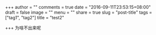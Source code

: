 +++
author = ""
comments = true
date = "2016-09-11T23:53:15+08:00"
draft = false
image = ""
menu = ""
share = true
slug = "post-title"
tags = ["tag1", "tag2"]
title = "test2"

+++
为啥不出来呢 
